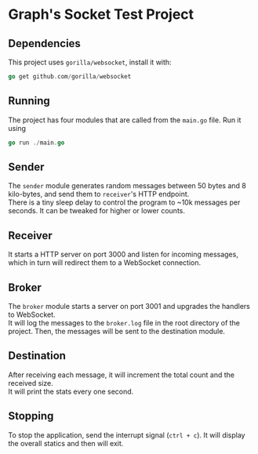# Graph's Socket Test Project

## Dependencies

This project uses `gorilla/websocket`, install it with:

```go
go get github.com/gorilla/websocket
```

## Running

The project has four modules that are called from the `main.go` file. Run it using

```go
go run ./main.go
```

## Sender

The `sender` module generates random messages between 50 bytes and 8 kilo-bytes, and send them to `receiver`'s HTTP
endpoint.  
There is a tiny sleep delay to control the program to ~10k messages per seconds. It can be tweaked for higher or lower
counts.

## Receiver

It starts a HTTP server on port 3000 and listen for incoming messages, which in turn will redirect them to a WebSocket
connection.

## Broker

The `broker` module starts a server on port 3001 and upgrades the handlers to WebSocket.  
It will log the messages to the `broker.log` file in the root directory of the project. Then, the messages will be sent
to the destination module.

## Destination

After receiving each message, it will increment the total count and the received size.  
It will print the stats every one second.

## Stopping

To stop the application, send the interrupt signal (`ctrl + c`). It will display the overall statics and then will exit.